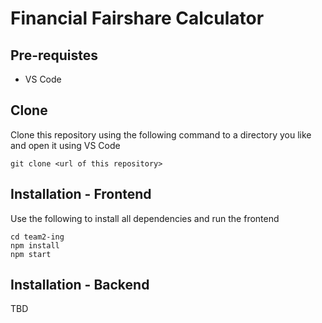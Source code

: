# Financial Fairshare Calculator 

## Pre-requistes
- VS Code 

## Clone 
Clone this repository using the following command to a directory you like and open it using VS Code 

```
git clone <url of this repository>
```
## Installation - Frontend 

Use the following to install all dependencies and run the frontend 
```
cd team2-ing 
npm install 
npm start
```

## Installation - Backend 
TBD